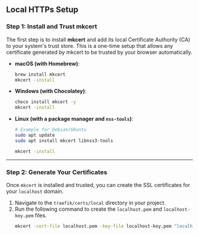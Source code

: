 ## Local HTTPs Setup
### Step 1: Install and Trust mkcert

The first step is to install **mkcert** and add its local Certificate Authority (CA) to your system's trust store. This is a one-time setup that allows any certificate generated by mkcert to be trusted by your browser automatically.

* **macOS (with Homebrew)**:
    ```sh
    brew install mkcert
    mkcert -install
    ```
* **Windows (with Chocolatey)**:
    ```sh
    choco install mkcert -y
    mkcert -install
    ```
* **Linux (with a package manager and `nss-tools`)**:
    ```sh
    # Example for Debian/Ubuntu
    sudo apt update
    sudo apt install mkcert libnss3-tools

    mkcert -install
    ```

***

### Step 2: Generate Your Certificates

Once `mkcert` is installed and trusted, you can create the SSL certificates for your `localhost` domain.

1.  Navigate to the `traefik/certs/local` directory in your project.
2.  Run the following command to create the `localhost.pem` and `localhost-key.pem` files.
    ```sh
    mkcert -cert-file localhost.pem -key-file localhost-key.pem "localhost" 127.0.0.1 ::1
    ```